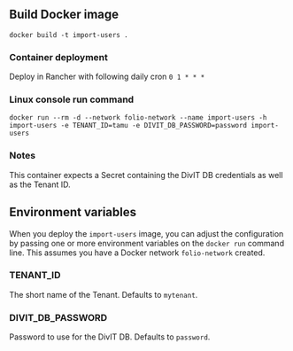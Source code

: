 ## Build Docker image

`docker build -t import-users .`

### Container deployment

Deploy in Rancher with following daily cron `0 1 * * *`

### Linux console run command

`docker run --rm -d --network folio-network --name import-users -h import-users -e TENANT_ID=tamu -e DIVIT_DB_PASSWORD=password import-users`

### Notes

This container expects a Secret containing the DivIT DB credentials as well as the Tenant ID.

## Environment variables

When you deploy the `import-users` image, you can adjust the configuration by passing one or more environment variables on the `docker run` command line. This assumes you have a Docker network `folio-network` created.

### TENANT_ID

The short name of the Tenant. Defaults to `mytenant`.

### DIVIT_DB_PASSWORD

Password to use for the DivIT DB. Defaults to `password`.
